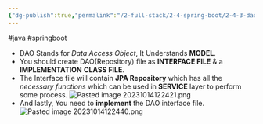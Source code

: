 ```yaml
---
{"dg-publish":true,"permalink":"/2-full-stack/2-4-spring-boot/2-4-3-dao-repository/"}
---
```


#java #springboot 
- DAO Stands for *Data Access Object*, It Understands **MODEL**.
- You should create DAO(Repository) file as **INTERFACE FILE** & a **IMPLEMENTATION** **CLASS FILE**.
- The Interface file will contain **JPA Repository** which has all the *necessary functions* which can be used in **SERVICE** layer to perform some process. 
![Pasted image 20231014122421.png](/img/user/_resources/Pasted%20image%2020231014122421.png)
- And lastly, You need to **implement** the DAO interface file.
![Pasted image 20231014122440.png](/img/user/_resources/Pasted%20image%2020231014122440.png)